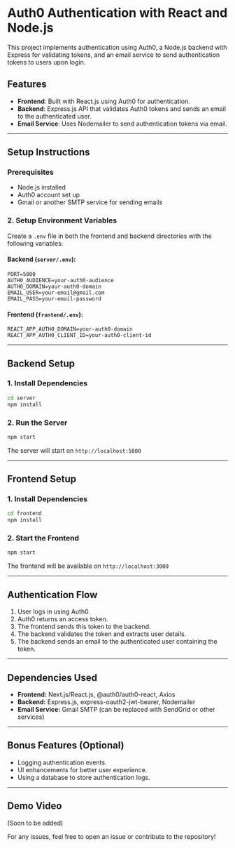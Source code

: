 # Auth0 Authentication with React and Node.js

This project implements authentication using Auth0, a Node.js backend with Express for validating tokens, and an email service to send authentication tokens to users upon login.

## Features
- **Frontend**: Built with React.js using Auth0 for authentication.
- **Backend**: Express.js API that validates Auth0 tokens and sends an email to the authenticated user.
- **Email Service**: Uses Nodemailer to send authentication tokens via email.

---
## Setup Instructions

### Prerequisites
- Node.js installed
- Auth0 account set up
- Gmail or another SMTP service for sending emails



### 2. Setup Environment Variables
Create a `.env` file in both the frontend and backend directories with the following variables:

#### **Backend (`server/.env`):**
```env
PORT=5000
AUTH0_AUDIENCE=your-auth0-audience
AUTH0_DOMAIN=your-auth0-domain
EMAIL_USER=your-email@gmail.com
EMAIL_PASS=your-email-password
```

#### **Frontend (`frontend/.env`):**
```env
REACT_APP_AUTH0_DOMAIN=your-auth0-domain
REACT_APP_AUTH0_CLIENT_ID=your-auth0-client-id
```

---
## Backend Setup

### 1. Install Dependencies
```sh
cd server
npm install
```

### 2. Run the Server
```sh
npm start
```
The server will start on `http://localhost:5000`

---
## Frontend Setup

### 1. Install Dependencies
```sh
cd frontend
npm install
```

### 2. Start the Frontend
```sh
npm start
```
The frontend will be available on `http://localhost:3000`

---
## Authentication Flow
1. User logs in using Auth0.
2. Auth0 returns an access token.
3. The frontend sends this token to the backend.
4. The backend validates the token and extracts user details.
5. The backend sends an email to the authenticated user containing the token.

---
## Dependencies Used
- **Frontend:** Next.js/React.js, @auth0/auth0-react, Axios
- **Backend:** Express.js, express-oauth2-jwt-bearer, Nodemailer
- **Email Service:** Gmail SMTP (can be replaced with SendGrid or other services)

---
## Bonus Features (Optional)
- Logging authentication events.
- UI enhancements for better user experience.
- Using a database to store authentication logs.

---
## Demo Video
(Soon to be added)

For any issues, feel free to open an issue or contribute to the repository!


